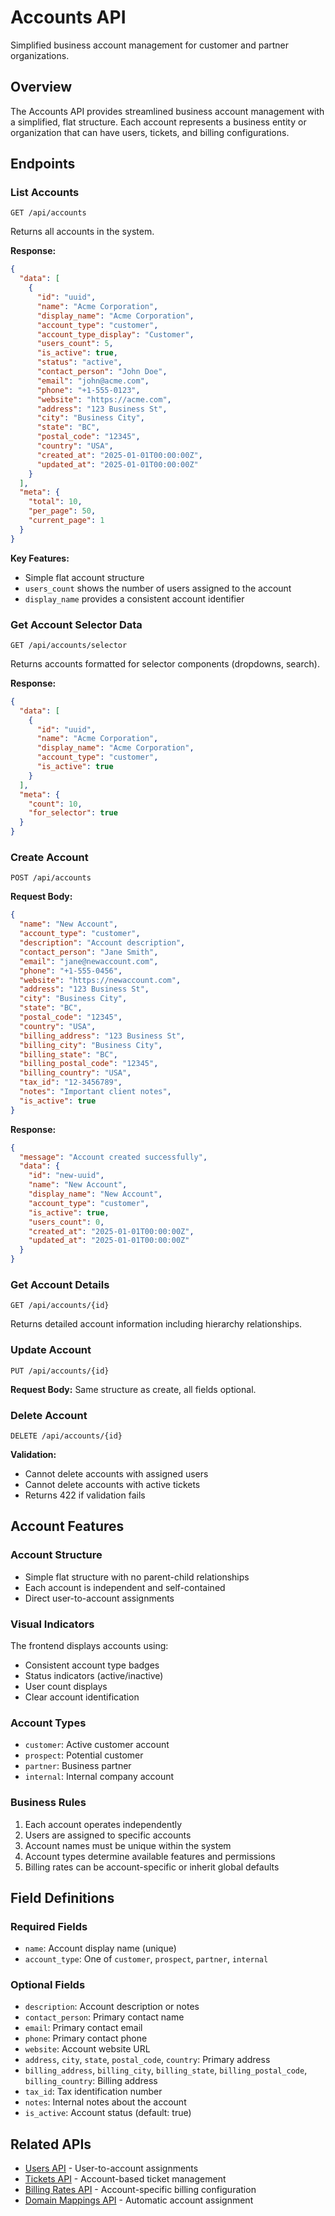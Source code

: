 # Accounts API

Simplified business account management for customer and partner organizations.

## Overview

The Accounts API provides streamlined business account management with a simplified, flat structure. Each account represents a business entity or organization that can have users, tickets, and billing configurations.

## Endpoints

### List Accounts

```http
GET /api/accounts
```

Returns all accounts in the system.

**Response:**
```json
{
  "data": [
    {
      "id": "uuid",
      "name": "Acme Corporation",
      "display_name": "Acme Corporation",
      "account_type": "customer",
      "account_type_display": "Customer",
      "users_count": 5,
      "is_active": true,
      "status": "active",
      "contact_person": "John Doe",
      "email": "john@acme.com",
      "phone": "+1-555-0123",
      "website": "https://acme.com",
      "address": "123 Business St",
      "city": "Business City",
      "state": "BC",
      "postal_code": "12345",
      "country": "USA",
      "created_at": "2025-01-01T00:00:00Z",
      "updated_at": "2025-01-01T00:00:00Z"
    }
  ],
  "meta": {
    "total": 10,
    "per_page": 50,
    "current_page": 1
  }
}
```

**Key Features:**
- Simple flat account structure
- `users_count` shows the number of users assigned to the account
- `display_name` provides a consistent account identifier

### Get Account Selector Data

```http
GET /api/accounts/selector
```

Returns accounts formatted for selector components (dropdowns, search).

**Response:**
```json
{
  "data": [
    {
      "id": "uuid",
      "name": "Acme Corporation",
      "display_name": "Acme Corporation",
      "account_type": "customer",
      "is_active": true
    }
  ],
  "meta": {
    "count": 10,
    "for_selector": true
  }
}
```

### Create Account

```http
POST /api/accounts
```

**Request Body:**
```json
{
  "name": "New Account",
  "account_type": "customer",
  "description": "Account description",
  "contact_person": "Jane Smith",
  "email": "jane@newaccount.com",
  "phone": "+1-555-0456",
  "website": "https://newaccount.com",
  "address": "123 Business St",
  "city": "Business City",
  "state": "BC",
  "postal_code": "12345",
  "country": "USA",
  "billing_address": "123 Business St",
  "billing_city": "Business City",
  "billing_state": "BC",
  "billing_postal_code": "12345",
  "billing_country": "USA",
  "tax_id": "12-3456789",
  "notes": "Important client notes",
  "is_active": true
}
```

**Response:**
```json
{
  "message": "Account created successfully",
  "data": {
    "id": "new-uuid",
    "name": "New Account",
    "display_name": "New Account",
    "account_type": "customer",
    "is_active": true,
    "users_count": 0,
    "created_at": "2025-01-01T00:00:00Z",
    "updated_at": "2025-01-01T00:00:00Z"
  }
}
```

### Get Account Details

```http
GET /api/accounts/{id}
```

Returns detailed account information including hierarchy relationships.

### Update Account

```http
PUT /api/accounts/{id}
```

**Request Body:** Same structure as create, all fields optional.

### Delete Account

```http
DELETE /api/accounts/{id}
```

**Validation:**
- Cannot delete accounts with assigned users
- Cannot delete accounts with active tickets
- Returns 422 if validation fails

## Account Features

### Account Structure
- Simple flat structure with no parent-child relationships
- Each account is independent and self-contained
- Direct user-to-account assignments

### Visual Indicators
The frontend displays accounts using:
- Consistent account type badges
- Status indicators (active/inactive)
- User count displays
- Clear account identification

### Account Types
- `customer`: Active customer account
- `prospect`: Potential customer
- `partner`: Business partner
- `internal`: Internal company account

### Business Rules
1. Each account operates independently
2. Users are assigned to specific accounts
3. Account names must be unique within the system
4. Account types determine available features and permissions
5. Billing rates can be account-specific or inherit global defaults

## Field Definitions

### Required Fields
- `name`: Account display name (unique)
- `account_type`: One of `customer`, `prospect`, `partner`, `internal`

### Optional Fields
- `description`: Account description or notes
- `contact_person`: Primary contact name
- `email`: Primary contact email
- `phone`: Primary contact phone
- `website`: Account website URL
- `address`, `city`, `state`, `postal_code`, `country`: Primary address
- `billing_address`, `billing_city`, `billing_state`, `billing_postal_code`, `billing_country`: Billing address
- `tax_id`: Tax identification number
- `notes`: Internal notes about the account
- `is_active`: Account status (default: true)

## Related APIs
- [Users API](users.md) - User-to-account assignments
- [Tickets API](tickets.md) - Account-based ticket management
- [Billing Rates API](billing-rates.md) - Account-specific billing configuration
- [Domain Mappings API](domain-mappings.md) - Automatic account assignment